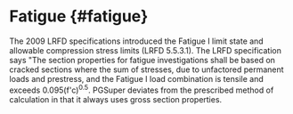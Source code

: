 Fatigue {#fatigue}
======================================
The 2009 LRFD specifications introduced the Fatigue I limit state and allowable compression stress limits (LRFD 5.5.3.1). The LRFD specification says "The section properties for fatigue investigations shall be based on cracked sections where the sum of stresses, due to unfactored permanent loads and prestress, and the Fatigue I load combination is tensile and exceeds 0.095(f'c)<sup>0.5</sup>. PGSuper deviates from the prescribed method of calculation in that it always uses gross section properties.

 
